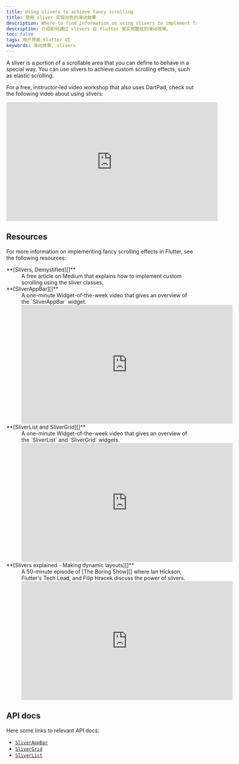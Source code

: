```yaml
---
title: Using slivers to achieve fancy scrolling
title: 使用 sliver 实现出色的滑动效果
description: Where to find information on using slivers to implement fancy scrolling effects, like elastic scrolling, in Flutter.
description: 介绍如何通过 slivers 在 Flutter 里实现酷炫的滑动效果。
toc: false
tags: 用户界面,Flutter UI
keywords: 滑动效果, slivers
---
```


A sliver is a portion of a scrollable area that you
can define to behave in a special way.
You can use slivers to achieve custom scrolling effects,
such as elastic scrolling.

For a free, instructor-led video workshop that also uses DartPad,
check out the following video about using slivers:

<iframe width="560" height="315" src="https://player.bilibili.com/player.html?aid=291195426&bvid=BV11f4y187gV&cid=354814353&page=1" title="Bilibili video player" frameborder="0" allow="accelerometer; autoplay; clipboard-write; encrypted-media; gyroscope; picture-in-picture" allowfullscreen></iframe>

## Resources

For more information on implementing fancy scrolling effects
in Flutter, see the following resources:

<dl markdown="1">
<dt markdown="1"> **[Slivers, Demystified][]**
</dt>
<dd markdown="1">A free article on Medium that
    explains how to implement custom scrolling
    using the sliver classes.
</dd>

<dt markdown="1"> **[SliverAppBar][]**
</dt>
<dd markdown="1">A one-minute Widget-of-the-week
    video that gives an overview of the
    `SliverAppBar` widget.

<iframe width="560" height="315" src="https://www.youtube.com/embed/R9C5KMJKluE" frameborder="0" allow="accelerometer; autoplay; clipboard-write; encrypted-media; gyroscope; picture-in-picture" allowfullscreen></iframe>
</dd>

<dt markdown="1"> **[SliverList and SliverGrid][]**
</dt>
<dd markdown="1">A one-minute Widget-of-the-week
    video that gives an overview of the `SliverList`
    and `SliverGrid` widgets.

<iframe width="560" height="315" src="https://www.youtube.com/embed/ORiTTaVY6mM" frameborder="0" allow="accelerometer; autoplay; clipboard-write; encrypted-media; gyroscope; picture-in-picture" allowfullscreen></iframe>
</dd>

<dt markdown="1"> **[Slivers explained - Making dynamic layouts][]**
</dt>
<dd markdown="1">A 50-minute episode of [The Boring Show][]
    where Ian Hickson, Flutter's Tech Lead, and Filip Hracek
    discuss the power of slivers.

<iframe width="560" height="315" src="https://www.youtube.com/embed/Mz3kHQxBjGg" frameborder="0" allow="accelerometer; autoplay; encrypted-media; gyroscope; picture-in-picture" allowfullscreen></iframe>
</dd>
</dl>

## API docs

Here some links to relevant API docs:

* [`SliverAppBar`][]
* [`SliverGrid`][]
* [`SliverList`][]


[SliverAppBar]: https://youtu.be/R9C5KMJKluE
[`SliverAppBar`]: {{site.api}}/flutter/material/SliverAppBar-class.html
[`SliverGrid`]: {{site.api}}/flutter/widgets/SliverGrid-class.html
[SliverList and SliverGrid]: https://youtu.be/ORiTTaVY6mM
[`SliverList`]: {{site.api}}/flutter/widgets/SliverList-class.html
[Slivers, DeMystified]: {{site.flutter-medium}}/slivers-demystified-6ff68ab0296f
[Slivers explained - Making dynamic layouts]: https://www.youtube.com/watch?v=Mz3kHQxBjGg
[The Boring Show]: https://www.youtube.com/playlist?list=PLOU2XLYxmsIK0r_D-zWcmJ1plIcDNnRkK
